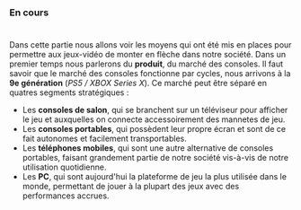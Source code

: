 ### En cours ###

# 

Dans cette partie nous allons voir les moyens qui ont été mis en places pour permettre aux jeux-vidéo de monter en flèche dans notre société.
Dans un premier temps nous parlerons du **produit**, du marché des consoles.
Il faut savoir que le marché des consoles fonctionne par cycles, nous arrivons à la **9e génération** (*PS5 / XBOX Series X*). Ce marché peut être séparé en quatres segments stratégiques :

* Les **consoles de salon**, qui se branchent sur un téléviseur pour afficher le jeu et auxquelles on connecte accessoirement des mannetes de jeu.
* Les **consoles portables**, qui possèdent leur propre écran et sont de ce fait autonomes et facilement transportables.
* Les **téléphones mobiles**, qui sont une autre alternative de consoles portables, faisant grandement partie de notre société vis-à-vis de notre utilisation quotidienne.
* Les **PC**, qui sont aujourd'hui la plateforme de jeu la plus utilisée dans le monde, permettant de jouer à la plupart des jeux avec des performances accrues.

